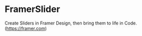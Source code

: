 # FramerSlider
Create Sliders in Framer Design, then bring them to life in Code. (https://framer.com)
